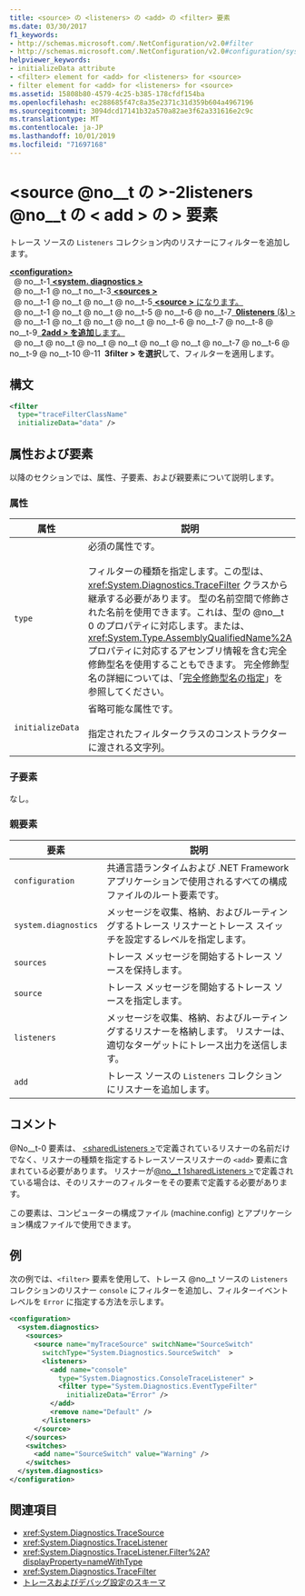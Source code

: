 ```yaml
---
title: <source> の <listeners> の <add> の <filter> 要素
ms.date: 03/30/2017
f1_keywords:
- http://schemas.microsoft.com/.NetConfiguration/v2.0#filter
- http://schemas.microsoft.com/.NetConfiguration/v2.0#configuration/system.diagnostics/sources/source/listeners/add/filter
helpviewer_keywords:
- initializeData attribute
- <filter> element for <add> for <listeners> for <source>
- filter element for <add> for <listeners> for <source>
ms.assetid: 15808b80-4579-4c25-b385-178cfdf154ba
ms.openlocfilehash: ec288685f47c8a35e2371c31d359b604a4967196
ms.sourcegitcommit: 3094dcd17141b32a570a82ae3f62a331616e2c9c
ms.translationtype: MT
ms.contentlocale: ja-JP
ms.lasthandoff: 10/01/2019
ms.locfileid: "71697168"
---
```

# <a name="filter-element-for-add-for-listeners-for-source"></a>\<source @no__t の >-2listeners @no__t の \< add > の > 要素
トレース ソースの `Listeners` コレクション内のリスナーにフィルターを追加します。  
  
[ **\<configuration>** ](../configuration-element.md)  
&nbsp; @ no__t-1[ **\<system. diagnostics >** ](system-diagnostics-element.md)  
&nbsp; @ no__t-1 @ no__t no__t-3[ **\<sources >** ](sources-element.md)  
&nbsp; @ no__t-1 @ no__t @ no__t @ no__t-5[ **\<source >** になります。](source-element.md)  
&nbsp; @ no__t-1 @ no__t @ no__t @ no__t-5 @ no__t-6 @ no__t-7[ **&nbsp;0listeners** (&) >](listeners-element-for-source.md)  
&nbsp; @ no__t-1 @ no__t @ no__t @ no__t @ no__t-6 @ no__t-7 @ no__t-8 @ no__t-9[ **&nbsp;2add > を追加**します。](add-element-for-listeners-for-source.md)  
&nbsp; @ no__t @ no__t @ no__t @ no__t @ no__t @ no__t @ no__t-7 @ no__t-6 @ no__t-9 @ no__t-10 @-11 **&nbsp;3filter > を選択**して、フィルターを適用します。  
  
## <a name="syntax"></a>構文  
  
```xml  
<filter   
  type="traceFilterClassName"   
  initializeData="data" />  
```  
  
## <a name="attributes-and-elements"></a>属性および要素  
 以降のセクションでは、属性、子要素、および親要素について説明します。  
  
### <a name="attributes"></a>属性  
  
|属性|説明|  
|---------------|-----------------|  
|`type`|必須の属性です。<br /><br /> フィルターの種類を指定します。この型は、<xref:System.Diagnostics.TraceFilter> クラスから継承する必要があります。 型の名前空間で修飾された名前を使用できます。これは、型の @no__t 0 のプロパティに対応します。または、<xref:System.Type.AssemblyQualifiedName%2A> プロパティに対応するアセンブリ情報を含む完全修飾型名を使用することもできます。 完全修飾型名の詳細については、「[完全修飾型名の指定](../../../reflection-and-codedom/specifying-fully-qualified-type-names.md)」を参照してください。|  
|`initializeData`|省略可能な属性です。<br /><br /> 指定されたフィルタークラスのコンストラクターに渡される文字列。|  
  
### <a name="child-elements"></a>子要素  
 なし。  
  
### <a name="parent-elements"></a>親要素  
  
|要素|説明|  
|-------------|-----------------|  
|`configuration`|共通言語ランタイムおよび .NET Framework アプリケーションで使用されるすべての構成ファイルのルート要素です。|  
|`system.diagnostics`|メッセージを収集、格納、およびルーティングするトレース リスナーとトレース スイッチを設定するレベルを指定します。|  
|`sources`|トレース メッセージを開始するトレース ソースを保持します。|  
|`source`|トレース メッセージを開始するトレース ソースを指定します。|  
|`listeners`|メッセージを収集、格納、およびルーティングするリスナーを格納します。 リスナーは、適切なターゲットにトレース出力を送信します。|  
|`add`|トレース ソースの `Listeners` コレクションにリスナーを追加します。|  
  
## <a name="remarks"></a>コメント  
 @No__t-0 要素は、 [\<sharedListeners >](sharedlisteners-element.md)で定義されているリスナーの名前だけでなく、リスナーの種類を指定するトレースソースリスナーの `<add>` 要素に含まれている必要があります。 リスナーが[@no__t 1sharedListeners >](sharedlisteners-element.md)で定義されている場合は、そのリスナーのフィルターをその要素で定義する必要があります。  
  
 この要素は、コンピューターの構成ファイル (machine.config) とアプリケーション構成ファイルで使用できます。  
  
## <a name="example"></a>例  
 次の例では、`<filter>` 要素を使用して、トレース @no__t ソースの `Listeners` コレクションのリスナー `console` にフィルターを追加し、フィルターイベントレベルを `Error` に指定する方法を示します。  
  
```xml  
<configuration>  
  <system.diagnostics>  
    <sources>  
      <source name="myTraceSource" switchName="SourceSwitch"   
        switchType="System.Diagnostics.SourceSwitch"  >  
        <listeners>  
          <add name="console"   
            type="System.Diagnostics.ConsoleTraceListener" >  
            <filter type="System.Diagnostics.EventTypeFilter"   
              initializeData="Error" />  
          </add>  
          <remove name="Default" />  
        </listeners>  
      </source>  
    </sources>  
    <switches>  
      <add name="SourceSwitch" value="Warning" />  
    </switches>  
  </system.diagnostics>  
</configuration>  
```  
  
## <a name="see-also"></a>関連項目

- <xref:System.Diagnostics.TraceSource>
- <xref:System.Diagnostics.TraceListener>
- <xref:System.Diagnostics.TraceListener.Filter%2A?displayProperty=nameWithType>
- <xref:System.Diagnostics.TraceFilter>
- [トレースおよびデバッグ設定のスキーマ](index.md)
